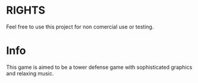 # RIGHTS
Feel free to use this project for non comercial use or testing.

# Info
This game is aimed to be a tower defense game with sophisticated graphics and relaxing music.
